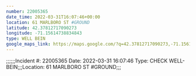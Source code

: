 ```yaml
---
number: 22005365
date_time: 2022-03-31T16:07:46+00:00
location: 61 MARLBORO ST #GROUND
latitude: 42.37812717090273
longitude: -71.15614738834843
type: WELL BEIN
google_maps_link: https://maps.google.com/?q=42.37812717090273,-71.15614738834843
---
```


;;;;;;Incident #: 22005365  Date: 2022-03-31 16:07:46   Type: CHECK WELL-BEIN;;;Location: 61 MARLBORO ST #GROUND;;;
